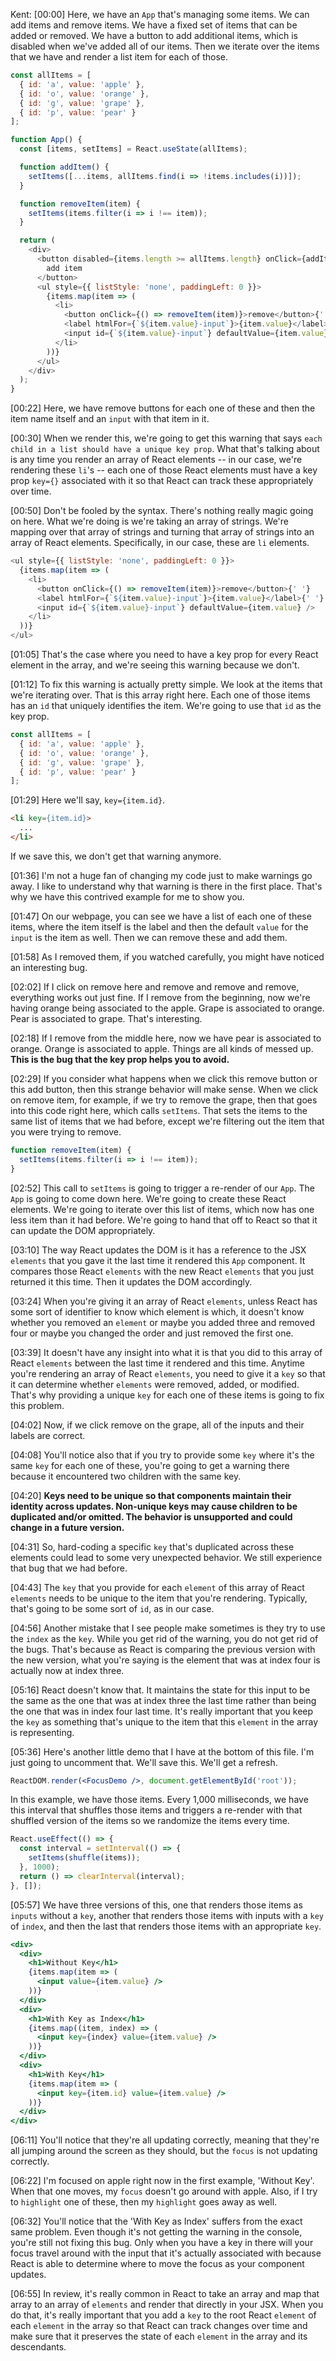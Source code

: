 Kent: [00:00] Here, we have an `App` that's managing some items. We can add items and remove items. We have a fixed set of items that can be added or removed. We have a button to add additional items, which is disabled when we've added all of our items. Then we iterate over the items that we have and render a list item for each of those.

```js
const allItems = [
  { id: 'a', value: 'apple' },
  { id: 'o', value: 'orange' },
  { id: 'g', value: 'grape' },
  { id: 'p', value: 'pear' }
];

function App() {
  const [items, setItems] = React.useState(allItems);

  function addItem() {
    setItems([...items, allItems.find(i => !items.includes(i))]);
  }

  function removeItem(item) {
    setItems(items.filter(i => i !== item));
  }

  return (
    <div>
      <button disabled={items.length >= allItems.length} onClick={addItem}>
        add item
      </button>
      <ul style={{ listStyle: 'none', paddingLeft: 0 }}>
        {items.map(item => (
          <li>
            <button onClick={() => removeItem(item)}>remove</button>{' '}
            <label htmlFor={`${item.value}-input`}>{item.value}</label>{' '}
            <input id={`${item.value}-input`} defaultValue={item.value} />
          </li>
        ))}
      </ul>
    </div>
  );
}
```

[00:22] Here, we have remove buttons for each one of these and then the item name itself and an `input` with that item in it.

[00:30] When we render this, we're going to get this warning that says `each child in a list should have a unique key prop`. What that's talking about is any time you render an array of React elements -- in our case, we're rendering these `li`'s -- each one of those React elements must have a key prop `key={}` associated with it so that React can track these appropriately over time.

[00:50] Don't be fooled by the syntax. There's nothing really magic going on here. What we're doing is we're taking an array of strings. We're mapping over that array of strings and turning that array of strings into an array of React elements. Specifically, in our case, these are `li` elements.

```js
<ul style={{ listStyle: 'none', paddingLeft: 0 }}>
  {items.map(item => (
    <li>
      <button onClick={() => removeItem(item)}>remove</button>{' '}
      <label htmlFor={`${item.value}-input`}>{item.value}</label>{' '}
      <input id={`${item.value}-input`} defaultValue={item.value} />
    </li>
  ))}
</ul>
```

[01:05] That's the case where you need to have a key prop for every React element in the array, and we're seeing this warning because we don't.

[01:12] To fix this warning is actually pretty simple. We look at the items that we're iterating over. That is this array right here. Each one of those items has an `id` that uniquely identifies the item. We're going to use that `id` as the key prop.

```js
const allItems = [
  { id: 'a', value: 'apple' },
  { id: 'o', value: 'orange' },
  { id: 'g', value: 'grape' },
  { id: 'p', value: 'pear' }
];
```

[01:29] Here we'll say, `key={item.id}`. 

```html
<li key={item.id}>
  ...
</li>
```

If we save this, we don't get that warning anymore.

[01:36] I'm not a huge fan of changing my code just to make warnings go away. I like to understand why that warning is there in the first place. That's why we have this contrived example for me to show you.

[01:47] On our webpage, you can see we have a list of each one of these items, where the item itself is the label and then the default `value` for the `input` is the item as well. Then we can remove these and add them.

[01:58] As I removed them, if you watched carefully, you might have noticed an interesting bug.

[02:02] If I click on remove here and remove and remove and remove, everything works out just fine. If I remove from the beginning, now we're having orange being associated to the apple. Grape is associated to orange. Pear is associated to grape. That's interesting.

[02:18] If I remove from the middle here, now we have pear is associated to orange. Orange is associated to apple. Things are all kinds of messed up. **This is the bug that the key prop helps you to avoid.**

[02:29] If you consider what happens when we click this remove button or this add button, then this strange behavior will make sense. When we click on remove item, for example, if we try to remove the grape, then that goes into this code right here, which calls `setItems`. That sets the items to the same list of items that we had before, except we're filtering out the item that you were trying to remove.

```js
function removeItem(item) {
  setItems(items.filter(i => i !== item));
}
```

[02:52] This call to `setItems` is going to trigger a re-render of our `App`. The `App` is going to come down here. We're going to create these React elements. We're going to iterate over this list of items, which now has one less item than it had before. We're going to hand that off to React so that it can update the DOM appropriately.

[03:10] The way React updates the DOM is it has a reference to the JSX `elements` that you gave it the last time it rendered this `App` component. It compares those React `elements` with the new React `elements` that you just returned it this time. Then it updates the DOM accordingly.

[03:24] When you're giving it an array of React `elements`, unless React has some sort of identifier to know which element is which, it doesn't know whether you removed an `element` or maybe you added three and removed four or maybe you changed the order and just removed the first one.

[03:39] It doesn't have any insight into what it is that you did to this array of React `elements` between the last time it rendered and this time. Anytime you're rendering an array of React `elements`, you need to give it a `key` so that it can determine whether `elements` were removed, added, or modified. That's why providing a unique `key` for each one of these items is going to fix this problem.

[04:02] Now, if we click remove on the grape, all of the inputs and their labels are correct.

[04:08] You'll notice also that if you try to provide some `key` where it's the same `key` for each one of these, you're going to get a warning there because it encountered two children with the same key.

[04:20] **Keys need to be unique so that components maintain their identity across updates. Non-unique keys may cause children to be duplicated and/or omitted. The behavior is unsupported and could change in a future version.**

[04:31] So, hard-coding a specific `key` that's duplicated across these elements could lead to some very unexpected behavior. We still experience that bug that we had before.

[04:43] The `key` that you provide for each `element` of this array of React `elements` needs to be unique to the item that you're rendering. Typically, that's going to be some sort of `id`, as in our case.

[04:56] Another mistake that I see people make sometimes is they try to use the `index` as the `key`. While you get rid of the warning, you do not get rid of the bugs. That's because as React is comparing the previous version with the new version, what you're saying is the element that was at index four is actually now at index three.

[05:16] React doesn't know that. It maintains the state for this input to be the same as the one that was at index three the last time rather than being the one that was in index four last time. It's really important that you keep the `key` as something that's unique to the item that this `element` in the array is representing.

[05:36] Here's another little demo that I have at the bottom of this file. I'm just going to uncomment that. We'll save this. We'll get a refresh.

```jsx
ReactDOM.render(<FocusDemo />, document.getElementById('root'));
```

In this example, we have those items. Every 1,000 milliseconds, we have this interval that shuffles those items and triggers a re-render with that shuffled version of the items so we randomize the items every time.

```js
React.useEffect(() => {
  const interval = setInterval(() => {
    setItems(shuffle(items));
  }, 1000);
  return () => clearInterval(interval);
}, []);
```

[05:57] We have three versions of this, one that renders those items as `inputs` without a `key`, another that renders those items with inputs with a `key` of `index`, and then the last that renders those items with an appropriate `key`.

```jsx
<div>
  <div>
    <h1>Without Key</h1>
    {items.map(item => (
      <input value={item.value} />
    ))}
  </div>
  <div>
    <h1>With Key as Index</h1>
    {items.map((item, index) => (
      <input key={index} value={item.value} />
    ))}
  </div>
  <div>
    <h1>With Key</h1>
    {items.map(item => (
      <input key={item.id} value={item.value} />
    ))}
  </div>
</div>
```

[06:11] You'll notice that they're all updating correctly, meaning that they're all jumping around the screen as they should, but the `focus` is not updating correctly.

[06:22] I'm focused on apple right now in the first example, 'Without Key'. When that one moves, my `focus` doesn't go around with apple. Also, if I try to `highlight` one of these, then my `highlight` goes away as well.

[06:32] You'll notice that the 'With Key as Index' suffers from the exact same problem. Even though it's not getting the warning in the console, you're still not fixing this bug. Only when you have a key in there will your focus travel around with the input that it's actually associated with because React is able to determine where to move the focus as your component updates.

[06:55] In review, it's really common in React to take an array and map that array to an array of `elements` and render that directly in your JSX. When you do that, it's really important that you add a `key` to the root React `element` of each `element` in the array so that React can track changes over time and make sure that it preserves the state of each `element` in the array and its descendants.